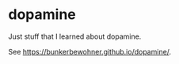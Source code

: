 # dopamine

Just stuff that I learned about dopamine.

See https://bunkerbewohner.github.io/dopamine/.
